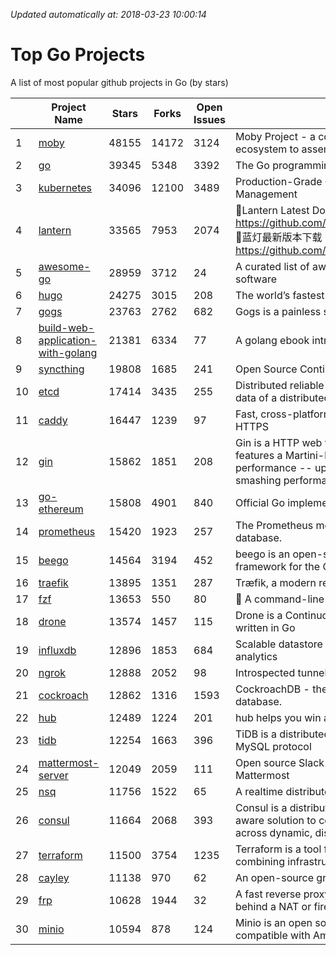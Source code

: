 *Updated automatically at: 2018-03-23 10:00:14* 
# Top Go Projects
A list of most popular github projects in Go (by stars)

|    | Project Name | Stars | Forks | Open Issues | Description |
| -- | ------------ | ----- | ----- | ----------- | ----------- |
| 1 | [moby](https://github.com/moby/moby) | 48155 | 14172 | 3124 | Moby Project - a collaborative project for the container ecosystem to assemble container-based systems |
| 2 | [go](https://github.com/golang/go) | 39345 | 5348 | 3392 | The Go programming language |
| 3 | [kubernetes](https://github.com/kubernetes/kubernetes) | 34096 | 12100 | 3489 | Production-Grade Container Scheduling and Management |
| 4 | [lantern](https://github.com/getlantern/lantern) | 33565 | 7953 | 2074 | 🔴Lantern Latest Download https://github.com/getlantern/lantern/releases/tag/latest 🔴蓝灯最新版本下载 https://github.com/getlantern/forum/issues/833 🔴  |
| 5 | [awesome-go](https://github.com/avelino/awesome-go) | 28959 | 3712 | 24 | A curated list of awesome Go frameworks, libraries and software |
| 6 | [hugo](https://github.com/gohugoio/hugo) | 24275 | 3015 | 208 | The world’s fastest framework for building websites. |
| 7 | [gogs](https://github.com/gogits/gogs) | 23763 | 2762 | 682 | Gogs is a painless self-hosted Git service. |
| 8 | [build-web-application-with-golang](https://github.com/astaxie/build-web-application-with-golang) | 21381 | 6334 | 77 | A golang ebook intro how to build a web with golang |
| 9 | [syncthing](https://github.com/syncthing/syncthing) | 19808 | 1685 | 241 | Open Source Continuous File Synchronization |
| 10 | [etcd](https://github.com/coreos/etcd) | 17414 | 3435 | 255 | Distributed reliable key-value store for the most critical data of a distributed system |
| 11 | [caddy](https://github.com/mholt/caddy) | 16447 | 1239 | 97 | Fast, cross-platform HTTP/2 web server with automatic HTTPS |
| 12 | [gin](https://github.com/gin-gonic/gin) | 15862 | 1851 | 208 | Gin is a HTTP web framework written in Go (Golang). It features a Martini-like API with much better performance -- up to 40 times faster. If you need smashing performance, get yourself some Gin. |
| 13 | [go-ethereum](https://github.com/ethereum/go-ethereum) | 15808 | 4901 | 840 | Official Go implementation of the Ethereum protocol |
| 14 | [prometheus](https://github.com/prometheus/prometheus) | 15420 | 1923 | 257 | The Prometheus monitoring system and time series database. |
| 15 | [beego](https://github.com/astaxie/beego) | 14564 | 3194 | 452 | beego is an open-source, high-performance web framework for the Go programming language. |
| 16 | [traefik](https://github.com/containous/traefik) | 13895 | 1351 | 287 | Træfik, a modern reverse proxy |
| 17 | [fzf](https://github.com/junegunn/fzf) | 13653 | 550 | 80 | :cherry_blossom: A command-line fuzzy finder |
| 18 | [drone](https://github.com/drone/drone) | 13574 | 1457 | 115 | Drone is a Continuous Delivery platform built on Docker, written in Go |
| 19 | [influxdb](https://github.com/influxdata/influxdb) | 12896 | 1853 | 684 | Scalable datastore for metrics, events, and real-time analytics |
| 20 | [ngrok](https://github.com/inconshreveable/ngrok) | 12888 | 2052 | 98 | Introspected tunnels to localhost |
| 21 | [cockroach](https://github.com/cockroachdb/cockroach) | 12862 | 1316 | 1593 | CockroachDB - the open source, cloud-native SQL database. |
| 22 | [hub](https://github.com/github/hub) | 12489 | 1224 | 201 | hub helps you win at git. |
| 23 | [tidb](https://github.com/pingcap/tidb) | 12254 | 1663 | 396 | TiDB is a distributed HTAP database compatible with the MySQL protocol  |
| 24 | [mattermost-server](https://github.com/mattermost/mattermost-server) | 12049 | 2059 | 111 | Open source Slack-alternative in Golang and React - Mattermost |
| 25 | [nsq](https://github.com/nsqio/nsq) | 11756 | 1522 | 65 | A realtime distributed messaging platform |
| 26 | [consul](https://github.com/hashicorp/consul) | 11664 | 2068 | 393 | Consul is a distributed, highly available, and data center aware solution to connect and configure applications across dynamic, distributed infrastructure. |
| 27 | [terraform](https://github.com/hashicorp/terraform) | 11500 | 3754 | 1235 | Terraform is a tool for building, changing, and combining infrastructure safely and efficiently. |
| 28 | [cayley](https://github.com/cayleygraph/cayley) | 11138 | 970 | 62 | An open-source graph database |
| 29 | [frp](https://github.com/fatedier/frp) | 10628 | 1944 | 32 | A fast reverse proxy to help you expose a local server behind a NAT or firewall to the internet. |
| 30 | [minio](https://github.com/minio/minio) | 10594 | 878 | 124 | Minio is an open source object storage server compatible with Amazon S3 APIs |
